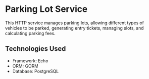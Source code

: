 # Parking Lot Service

This HTTP service manages parking lots, allowing different types of vehicles to be parked, generating entry tickets, managing slots, and calculating parking fees.

## Technologies Used

- Framework: Echo
- ORM: GORM
- Database: PostgreSQL


